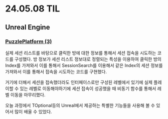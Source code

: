 # 24.05.08 TIL

## Unreal Engine

### [PuzzlePlatform (3)](</Unreal%20Engine/실습/PuzzlePlatforms/PuzzlePlatforms(3).md>)

실제 세션 리스트를 바탕으로 클릭한 방에 대한 정보를 통해서 세션 접속을 시도하는 코드를 구성했다. 방 정보가 세션 리스트 정보대로 정렬되는 특성을 이용하여 클릭한 방의 Index를 가져와서 이를 통해서 SessionSearch를 이용해서 같은 Index의 세션 정보를 가져와서 이를 통해서 접속을 시도하는 코드를 구현했다.

거기에 더해서 세션을 접속했더라도 인터페이스로만 구성된 레벨에서 있기에 실제 플레이할 수 있는 레벨로 이동해야하기에 세션 접속이 성공했을 때 비동기 함수를 통해서 레벨 이동을 마무리했다.

오늘 과정에서 TOptional등의 Unreal에서 제공하는 특별한 기능들을 사용해 볼 수 있어서 많이 배울 수 있었다.
